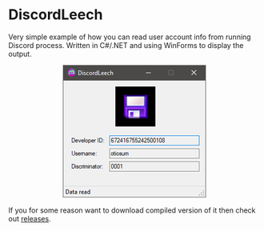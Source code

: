 # DiscordLeech
Very simple example of how you can read user account info from running Discord process. Written in C#/.NET and using WinForms to display the output.

<p align="center">
  <img src="screenshot.png" />
</p>

If you for some reason want to download compiled version of it then check out [releases](https://github.com/SamuelTulach/DiscordLeech/releases).